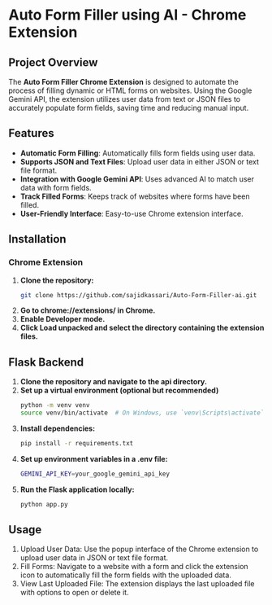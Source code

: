 # Auto Form Filler using AI - Chrome Extension

## Project Overview

The **Auto Form Filler Chrome Extension** is designed to automate the process of filling dynamic or HTML forms on websites. Using the Google Gemini API, the extension utilizes user data from text or JSON files to accurately populate form fields, saving time and reducing manual input.

## Features

- **Automatic Form Filling**: Automatically fills form fields using user data.
- **Supports JSON and Text Files**: Upload user data in either JSON or text file format.
- **Integration with Google Gemini API**: Uses advanced AI to match user data with form fields.
- **Track Filled Forms**: Keeps track of websites where forms have been filled.
- **User-Friendly Interface**: Easy-to-use Chrome extension interface.

## Installation

### Chrome Extension

1. **Clone the repository:**
   ```bash
   git clone https://github.com/sajidkassari/Auto-Form-Filler-ai.git

2. **Go to chrome://extensions/ in Chrome.**
3. **Enable Developer mode.**
4. **Click Load unpacked and select the directory containing the extension files.**

## Flask Backend
1. **Clone the repository and navigate to the api directory.**
2. **Set up a virtual environment (optional but recommended)**
      ```bash
      python -m venv venv
      source venv/bin/activate  # On Windows, use `venv\Scripts\activate`
3. **Install dependencies:**
      ```bash
      pip install -r requirements.txt
4. **Set up environment variables in a .env file:**
      ```bash
      GEMINI_API_KEY=your_google_gemini_api_key
5. **Run the Flask application locally:**
      ```bash
      python app.py

## Usage
1. Upload User Data:
   Use the popup interface of the Chrome extension to upload user data in JSON or text file format.
2. Fill Forms:
   Navigate to a website with a form and click the extension icon to automatically fill the form fields with the uploaded data.
3. View Last Uploaded File:
   The extension displays the last uploaded file with options to open or delete it.
